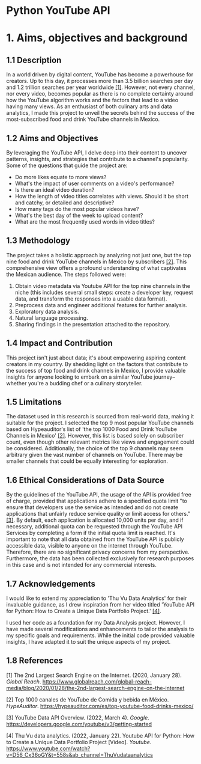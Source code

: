 # Python YouTube API

# 1. Aims, objectives and background

## 1.1 Description
In a world driven by digital content, YouTube has become a powerhouse for creators. Up to this day, it processes more than 3.5 billion searches per day and 1.2 trillion searches per year worldwide [[1]](https://www.globalreach.com/global-reach-media/blog/2020/01/28/the-2nd-largest-search-engine-on-the-internet). However, not every channel, nor every video, becomes popular as there is no complete certainty around how the YouTube algorithm works and the factors that lead to a video having many views.
As an enthusiast of both culinary arts and data analytics, I made this project to unveil the secrets behind the success of the most-subscribed food and drink YouTube channels in Mexico.

## 1.2 Aims and Objectives
By leveraging the YouTube API, I delve deep into their content to uncover patterns, insights, and strategies that contribute to a channel's popularity. Some of the questions that guide the project are:
- Do more likes equate to more views?
- What's the impact of user comments on a video's performance?
- Is there an ideal video duration?
- How the length of video titles correlates with views. Should it be short and catchy, or detailed and descriptive?
- How many tags do the most popular videos have?
- What's the best day of the week to upload content?
- What are the most frequently used words in video titles?

## 1.3 Methodology
The project takes a holistic approach by analyzing not just one, but the top nine food and drink YouTube channels in Mexico by subscribers [[2]](https://hypeauditor.com/es/top-youtube-food-drinks-mexico/). This comprehensive view offers a profound understanding of what captivates the Mexican audience.
The steps followed were:
1. Obtain video metadata via Youtube API for the top nine channels in the niche (this includes several small steps: create a developer key, request data, and transform the responses into a usable data format).
2. Preprocess data and engineer additional features for further analysis.
3. Exploratory data analysis.
4. Natural language processing.
5. Sharing findings in the presentation attached to the repository.

## 1.4 Impact and Contribution
This project isn't just about data; it's about empowering aspiring content creators in my country. By shedding light on the factors that contribute to the success of top food and drink channels in Mexico, I provide valuable insights for anyone looking to embark on a similar YouTube journey– whether you're a budding chef or a culinary storyteller.

## 1.5 Limitations
The dataset used in this research is sourced from real-world data, making it suitable for the project. I selected the top 9 most popular YouTube channels based on Hypeauditor's list of 'the top 1000 Food and Drink YouTube Channels in Mexico' [[2]](https://hypeauditor.com/es/top-youtube-food-drinks-mexico/). However, this list is based solely on subscriber count, even though other relevant metrics like views and engagement could be considered. Additionally, the choice of the top 9 channels may seem arbitrary given the vast number of channels on YouTube. There may be smaller channels that could be equally interesting for exploration.

## 1.6 Ethical Considerations of Data Source
By the guidelines of the YouTube API, the usage of the API is provided free of charge, provided that applications adhere to a specified quota limit "to ensure that developers use the service as intended and do not create applications that unfairly reduce service quality or limit access for others." [[3]](https://developers.google.com/youtube/v3/getting-started). By default, each application is allocated 10,000 units per day, and if necessary, additional quota can be requested through the YouTube API Services by completing a form if the initial quota limit is reached.
It's important to note that all data obtained from the YouTube API is publicly accessible data, visible to anyone on the internet through YouTube. Therefore, there are no significant privacy concerns from my perspective. Furthermore, the data has been collected exclusively for research purposes in this case and is not intended for any commercial interests.

## 1.7 Acknowledgements
I would like to extend my appreciation to 'Thu Vu Data Analytics' for their invaluable guidance, as I drew inspiration from her video titled 'YouTube API for Python: How to Create a Unique Data Portfolio Project.' [[4]](https://www.youtube.com/watch?v=D56_Cx36oGY&t=558s&ab_channel=ThuVudataanalytics).

I used her code as a foundation for my Data Analysis project. However, I have made several modifications and enhancements to tailor the analysis to my specific goals and requirements. While the initial code provided valuable insights, I have adapted it to suit the unique aspects of my project.

## 1.8 References
[1] The 2nd Largest Search Engine on the Internet. (2020, January 28). *Global Reach*. https://www.globalreach.com/global-reach-media/blog/2020/01/28/the-2nd-largest-search-engine-on-the-internet

[2] Top 1000 canales de YouTube de Comida y bebida en México. *HypeAuditor*. https://hypeauditor.com/es/top-youtube-food-drinks-mexico/

[3] YouTube Data API Overview. (2022, March 4). *Google*. https://developers.google.com/youtube/v3/getting-started 

[4] Thu Vu data analytics. (2022, January 22). Youtube API for Python: How to Create a Unique Data Portfolio Project [Video]. *Youtube*. https://www.youtube.com/watch?v=D56_Cx36oGY&t=558s&ab_channel=ThuVudataanalytics